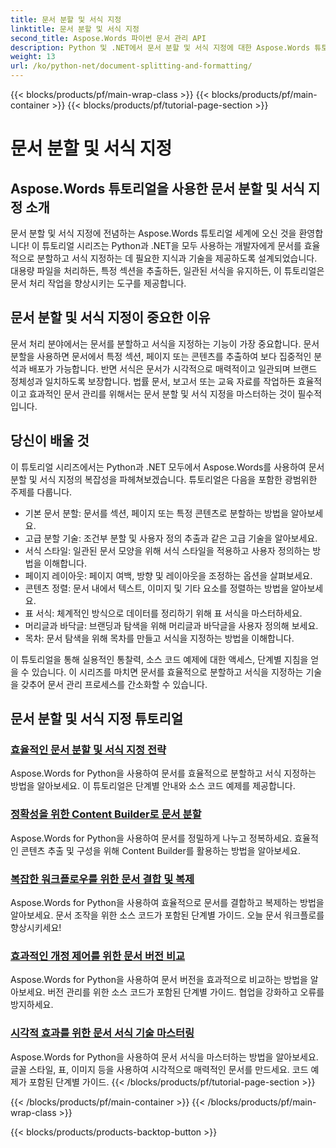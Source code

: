 ```yaml
---
title: 문서 분할 및 서식 지정
linktitle: 문서 분할 및 서식 지정
second_title: Aspose.Words 파이썬 문서 관리 API
description: Python 및 .NET에서 문서 분할 및 서식 지정에 대한 Aspose.Words 튜토리얼을 살펴보세요. 문서를 효율적으로 분할하고 서식 지정하는 방법을 배우고 문서 처리 작업을 향상시키세요.
weight: 13
url: /ko/python-net/document-splitting-and-formatting/
---
```


{{< blocks/products/pf/main-wrap-class >}}
{{< blocks/products/pf/main-container >}}
{{< blocks/products/pf/tutorial-page-section >}}

# 문서 분할 및 서식 지정


## Aspose.Words 튜토리얼을 사용한 문서 분할 및 서식 지정 소개

문서 분할 및 서식 지정에 전념하는 Aspose.Words 튜토리얼 세계에 오신 것을 환영합니다! 이 튜토리얼 시리즈는 Python과 .NET을 모두 사용하는 개발자에게 문서를 효율적으로 분할하고 서식 지정하는 데 필요한 지식과 기술을 제공하도록 설계되었습니다. 대용량 파일을 처리하든, 특정 섹션을 추출하든, 일관된 서식을 유지하든, 이 튜토리얼은 문서 처리 작업을 향상시키는 도구를 제공합니다.

## 문서 분할 및 서식 지정이 중요한 이유

문서 처리 분야에서는 문서를 분할하고 서식을 지정하는 기능이 가장 중요합니다. 문서 분할을 사용하면 문서에서 특정 섹션, 페이지 또는 콘텐츠를 추출하여 보다 집중적인 분석과 배포가 가능합니다. 반면 서식은 문서가 시각적으로 매력적이고 일관되며 브랜드 정체성과 일치하도록 보장합니다. 법률 문서, 보고서 또는 교육 자료를 작업하든 효율적이고 효과적인 문서 관리를 위해서는 문서 분할 및 서식 지정을 마스터하는 것이 필수적입니다.

## 당신이 배울 것

이 튜토리얼 시리즈에서는 Python과 .NET 모두에서 Aspose.Words를 사용하여 문서 분할 및 서식 지정의 복잡성을 파헤쳐보겠습니다. 튜토리얼은 다음을 포함한 광범위한 주제를 다룹니다.

- 기본 문서 분할: 문서를 섹션, 페이지 또는 특정 콘텐츠로 분할하는 방법을 알아보세요.
- 고급 분할 기술: 조건부 분할 및 사용자 정의 추출과 같은 고급 기술을 알아보세요.
- 서식 스타일: 일관된 문서 모양을 위해 서식 스타일을 적용하고 사용자 정의하는 방법을 이해합니다.
- 페이지 레이아웃: 페이지 여백, 방향 및 레이아웃을 조정하는 옵션을 살펴보세요.
- 콘텐츠 정렬: 문서 내에서 텍스트, 이미지 및 기타 요소를 정렬하는 방법을 알아보세요.
- 표 서식: 체계적인 방식으로 데이터를 정리하기 위해 표 서식을 마스터하세요.
- 머리글과 바닥글: 브랜딩과 탐색을 위해 머리글과 바닥글을 사용자 정의해 보세요.
- 목차: 문서 탐색을 위해 목차를 만들고 서식을 지정하는 방법을 이해합니다.

이 튜토리얼을 통해 실용적인 통찰력, 소스 코드 예제에 대한 액세스, 단계별 지침을 얻을 수 있습니다. 이 시리즈를 마치면 문서를 효율적으로 분할하고 서식을 지정하는 기술을 갖추어 문서 관리 프로세스를 간소화할 수 있습니다.

## 문서 분할 및 서식 지정 튜토리얼
### [효율적인 문서 분할 및 서식 지정 전략](./split-format-documents/)
Aspose.Words for Python을 사용하여 문서를 효율적으로 분할하고 서식 지정하는 방법을 알아보세요. 이 튜토리얼은 단계별 안내와 소스 코드 예제를 제공합니다.
### [정확성을 위한 Content Builder로 문서 분할](./divide-documents-content-builder/)
Aspose.Words for Python을 사용하여 문서를 정밀하게 나누고 정복하세요. 효율적인 콘텐츠 추출 및 구성을 위해 Content Builder를 활용하는 방법을 알아보세요.
### [복잡한 워크플로우를 위한 문서 결합 및 복제](./combine-clone-documents/)
Aspose.Words for Python을 사용하여 효율적으로 문서를 결합하고 복제하는 방법을 알아보세요. 문서 조작을 위한 소스 코드가 포함된 단계별 가이드. 오늘 문서 워크플로를 향상시키세요!
### [효과적인 개정 제어를 위한 문서 버전 비교](./compare-document-versions/)
Aspose.Words for Python을 사용하여 문서 버전을 효과적으로 비교하는 방법을 알아보세요. 버전 관리를 위한 소스 코드가 포함된 단계별 가이드. 협업을 강화하고 오류를 방지하세요.
### [시각적 효과를 위한 문서 서식 기술 마스터링](./document-formatting-techniques/)
Aspose.Words for Python을 사용하여 문서 서식을 마스터하는 방법을 알아보세요. 글꼴 스타일, 표, 이미지 등을 사용하여 시각적으로 매력적인 문서를 만드세요. 코드 예제가 포함된 단계별 가이드.
{{< /blocks/products/pf/tutorial-page-section >}}

{{< /blocks/products/pf/main-container >}}
{{< /blocks/products/pf/main-wrap-class >}}

{{< blocks/products/products-backtop-button >}}

